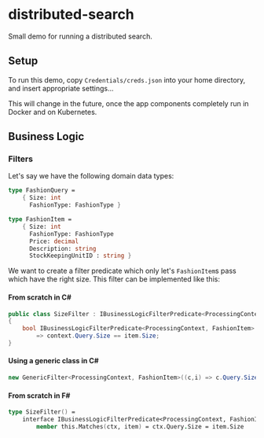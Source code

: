# distributed-search

Small demo for running a distributed search. 

## Setup

To run this demo, copy `Credentials/creds.json` into your home directory, and insert appropriate settings... 

This will change in the future, once the app components completely run in Docker and on Kubernetes.

## Business Logic

### Filters

Let's say we have the following domain data types:

```fsharp
type FashionQuery = 
    { Size: int
      FashionType: FashionType }

type FashionItem =
    { Size: int
      FashionType: FashionType
      Price: decimal 
      Description: string
      StockKeepingUnitID : string }
```

We want to create a filter predicate which only let's `FashionItem`s pass which have the right size. This filter can be implemented like this:

#### From scratch in C#

```csharp
public class SizeFilter : IBusinessLogicFilterPredicate<ProcessingContext, FashionItem>
{
    bool IBusinessLogicFilterPredicate<ProcessingContext, FashionItem>.Matches(ProcessingContext context, FashionItem item)
        => context.Query.Size == item.Size;
}
```

#### Using a generic class in C#

```csharp
new GenericFilter<ProcessingContext, FashionItem>((c,i) => c.Query.Size == i.Size)
```

#### From scratch in F# 

```fsharp
type SizeFilter() =
    interface IBusinessLogicFilterPredicate<ProcessingContext, FashionItem> with
        member this.Matches(ctx, item) = ctx.Query.Size = item.Size
```
